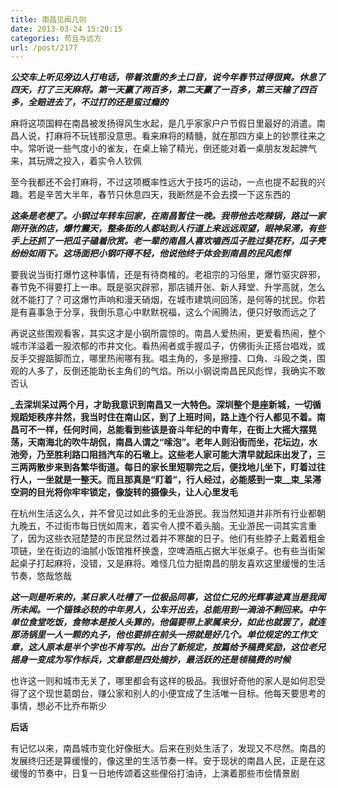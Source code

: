 ```yaml
---
title: 南昌见闻几则
date: 2013-03-24 15:20:15
categories: 苟且与远方
url: /post/2177
---
```


**_公交车上听见旁边人打电话，带着浓重的乡土口音，说今年春节过得很爽。休息了四天，打了三天麻将。第一天赢了两百多，第二天赢了一百多，第三天输了四百多，全赔进去了，不过打的还是蛮过瘾的_**

麻将这项国粹在南昌被发扬得风生水起，是几乎家家户户节假日里最好的消遣。南昌人说，打麻将不玩钱那没意思。看来麻将的精髓，就在那四方桌上的钞票往来之中。常听说一些气度小的雀友，在桌上输了精光，倒还能对着一桌朋友发起脾气来，其玩牌之投入，着实令人钦佩

至今我都还不会打麻将，不过这项概率性远大于技巧的运动，一点也提不起我的兴趣。若是辛苦大半年，春节只休息四天，我断然是不会去摸一下这东西的

**_这条是老梗了。小钢过年转车回家，在南昌暂住一晚。我带他去吃辣锅，路过一家刚开张的店，爆竹震天，整条街的人都站到人行道上来远远观望，眼神呆滞，有些手上还抓了一把瓜子磕着欣赏。老一辈的南昌人喜欢嗑西瓜子胜过葵花籽，瓜子壳纷纷如雨下。这场面把小钢吓得不轻，他说他终于体会到南昌的民风彪悍_**

要我说当街打爆竹这种事情，还是有待商榷的。老祖宗的习俗里，爆竹驱灾辟邪，春节免不得要打上一串。既是驱灾辟邪，那店铺开张、新人拜堂、升学高就，怎么就不能打了？可这爆竹声响和漫天硝烟，在城市建筑间回荡，是何等的扰民。你若是有喜事急于分享，我倒乐意心中默默祝福，这么个闹腾法，便只好敬而远之了

再说这些围观看客，其实这才是小钢所震惊的。南昌人爱热闹，更爱看热闹，整个城市洋溢着一股浓郁的市井文化。看热闹者或手握瓜子，仿佛街头正搭台唱戏，或反手交握踮脚而立，哪里热闹哪有我。唱主角的，多是擦撞、口角、斗殴之类，围观的人多了，反倒还能助长主角们的气焰。所以小钢说南昌民风彪悍，我确实不敢否认

**_去深圳呆过两个月，才助我意识到南昌又一大特色。深圳整个是座新城，一切循规蹈矩秩序井然，我当时住在南山区，到了上班时间，路上连个行人都见不着。南昌可不一样，任何时间，总能看到些该是奋斗年纪的中青年，在街上大摇大摆晃荡，天南海北的吹牛胡侃，南昌人谓之“嗦泡”。老年人则沿街而坐，花坛边，水池旁，乃至胜利路口阻挡汽车的石墩上。这些老人家可能大清早就起床出发了，三三两两散步来到各繁华街道。每日的家长里短聊完之后，便找地儿坐下，盯着过往行人，一坐就是一整天。而且那真是“盯着”，行人经过，必能感到一束__束_呆滞空洞的目光将你牢牢锁定，像旋转的摄像头，让人心里发毛**

在杭州生活这么久，并不曾见过如此多的无业游民。我当然知道并非所有行业都朝九晚五，不过街市每日恍如周末，着实令人摸不着头脑。无业游民一词其实言重了，因为这些衣冠楚楚的市民显然过着并不寒酸的日子。他们有些脖子上戴着粗金项链，坐在街边的油腻小饭馆推杯换盏，空啤酒瓶占据大半张桌子。也有些当街架起桌子打起麻将，没错，又是麻将。难怪几位力挺南昌的朋友喜欢这里缓慢的生活节奏，悠哉悠哉

**_这一则是听来的，某日家人吐槽了一位极品同事，这位仁兄的光辉事迹真当是我闻所未闻。一个锱铢必较的中年男人，公车开出去，总能用到一滴油不剩回来。中午单位食堂吃饭，食物本是按人头算的，他偏要带上家属来分，如此也就罢了，就连那汤锅里一人一颗的丸子，他也要排在前头一捞就是好几个。单位规定的工作文章，这人原本是半个字也不肯写的。出台了新规定，按篇给予稿费奖励，这位老兄摇身一变成为写作标兵，文章都是四处摘抄，最活跃的还是领稿费的时候_**

也许这一则和城市无关了，哪里都会有这样的极品。我很好奇他的家人是如何忍受得了这个现世葛朗台，赚公家和别人的小便宜成了生活唯一目标。他每天要思考的事情，想必不比乔布斯少

**后话**

有记忆以来，南昌城市变化好像挺大。后来在别处生活了，发现又不尽然。南昌的发展终归还是算缓慢的，像这里的生活节奏一样。安于现状的南昌人民，正是在这缓慢的节奏中，日复一日地传颂着这些俚俗打油诗，上演着那些市侩情景剧